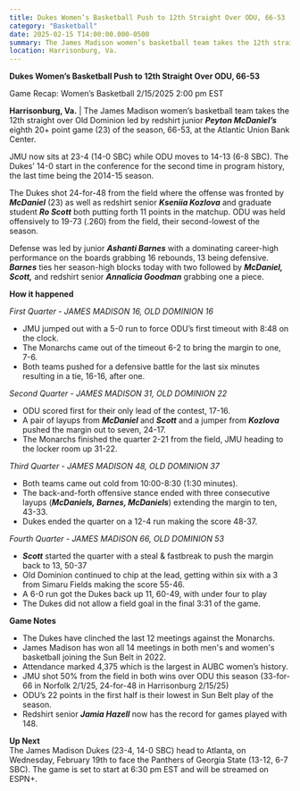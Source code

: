 ```yaml
---  
title: Dukes Women’s Basketball Push to 12th Straight Over ODU, 66-53  
category: "Basketball"  
date: 2025-02-15 T14:00:00.000-0500  
summary: The James Madison women’s basketball team takes the 12th straight over Old Dominion led by redshirt junior ***Peyton McDaniel’s*** eighth 20+ point game (23) of the season, 66-53, at the Atlantic Union Bank Center.   
location: Harrisonburg, Va.   
---
```


**Dukes Women’s Basketball Push to 12th Straight Over ODU, 66-53**  
 
Game Recap: Women’s Basketball 2/15/2025 2:00 pm EST 

**Harrisonburg, Va.** | The James Madison women’s basketball team takes the 12th straight over Old Dominion led by redshirt junior ***Peyton McDaniel’s*** eighth 20+ point game (23) of the season, 66-53, at the Atlantic Union Bank Center. 

JMU now sits at 23-4 (14-0 SBC) while ODU moves to 14-13 (6-8 SBC). The Dukes’ 14-0 start in the conference for the second time in program history, the last time being the 2014-15 season. 

The Dukes shot 24-for-48 from the field where the offense was fronted by ***McDaniel*** (23) as well as redshirt senior ***Kseniia Kozlova*** and graduate student ***Ro Scott*** both putting forth 11 points in the matchup. ODU was held offensively to 19-73 (.260) from the field, their second-lowest of the season. 

Defense was led by junior ***Ashanti Barnes*** with a dominating career-high performance on the boards grabbing 16 rebounds, 13 being defensive. ***Barnes*** ties her season-high blocks today with two followed by ***McDaniel, Scott,*** and redshirt senior ***Annalicia Goodman*** grabbing one a piece. 

**How it happened**

*First Quarter \- JAMES MADISON 16, OLD DOMINION 16*

* JMU jumped out with a 5-0 run to force ODU’s first timeout with 8:48 on the clock.  
* The Monarchs came out of the timeout 6-2 to bring the margin to one, 7-6.  
* Both teams pushed for a defensive battle for the last six minutes resulting in a tie, 16-16, after one.

*Second Quarter \- JAMES MADISON 31, OLD DOMINION 22*

* ODU scored first for their only lead of the contest, 17-16.  
* A pair of layups from ***McDaniel*** and ***Scott*** and a jumper from ***Kozlova*** pushed the margin out to seven, 24-17.  
* The Monarchs finished the quarter 2-21 from the field, JMU heading to the locker room up 31-22.

*Third Quarter \- JAMES MADISON 48, OLD DOMINION 37*

* Both teams came out cold from 10:00-8:30 (1:30 minutes).  
* The back-and-forth offensive stance ended with three consecutive layups (***McDaniels, Barnes, McDaniels***) extending the margin to ten, 43-33.  
* Dukes ended the quarter on a 12-4 run making the score 48-37.

*Fourth Quarter \- JAMES MADISON 66, OLD DOMINION 53*

* ***Scott*** started the quarter with a steal & fastbreak to push the margin back to 13, 50-37  
* Old Dominion continued to chip at the lead, getting within six with a 3 from Simaru Fields making the score 55-46.  
* A 6-0 run got the Dukes back up 11, 60-49, with under four to play  
* The Dukes did not allow a field goal in the final 3:31 of the game.

**Game Notes**

* The Dukes have clinched the last 12 meetings against the Monarchs.  
* James Madison has won all 14 meetings in both men's and women's basketball joining the Sun Belt in 2022\.  
* Attendance marked 4,375 which is the largest in AUBC women’s history.  
* JMU shot 50% from the field in both wins over ODU this season (33-for-66 in Norfolk 2/1/25, 24-for-48 in Harrisonburg 2/15/25)    
* ODU’s 22 points in the first half is their lowest in Sun Belt play of the season.   
* Redshirt senior ***Jamia Hazell*** now has the record for games played with 148\.

**Up Next**  
The James Madison Dukes (23-4, 14-0 SBC) head to Atlanta, on Wednesday, February 19th to face the Panthers of Georgia State (13-12, 6-7 SBC). The game is set to start at 6:30 pm EST and will be streamed on ESPN+.   

